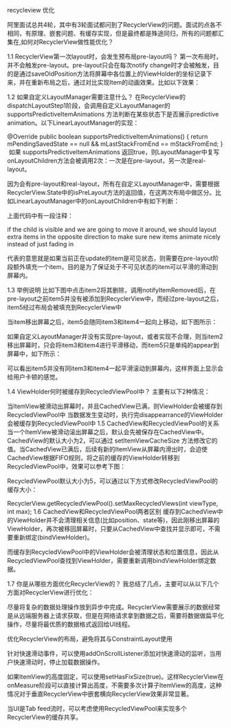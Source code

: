 recycleview 优化

阿里面试总共4轮，其中有3轮面试都问到了RecyclerView的问题。面试的点各不相同，有原理、嵌套问题、有缓存实现，但是最终都是殊途同归，所有的问题都汇集在,如何对RecyclerView做性能优化？

1.1 RecyclerView第一次layout时，会发生预布局pre-layout吗？
​ 第一次布局时，并不会触发pre-layout。pre-layout只会在每次notify change时才会被触发，目的是通过saveOldPosition方法将屏幕中各位置上的ViewHolder的坐标记录下来，并在重新布局之后，通过对比实现Item的动画效果。比如以下效果：


1.2 如果自定义LayoutManager需要注意什么？
在RecyclerView的dispatchLayoutStep1阶段，会调用自定义LayoutManager的 supportsPredictiveItemAnimations 方法判断在某些状态下是否展示predictive animation。以下LinearLayoutManager的实现：

@Override
public boolean supportsPredictiveItemAnimations() {
return mPendingSavedState == null && mLastStackFromEnd == mStackFromEnd;
}
​ 如果 supportsPredictiveItemAnimations 返回true，则LayoutManager中复写onLayoutChildren方法会被调用2次：一次是在pre-layout，另一次是real-layout。

因为会有pre-layout和real-layout，所有在自定义LayoutManager中，需要根据RecyclerView.State中的isPreLayout方法的返回值，在这两次布局中做区分。比如LinearLayoutManager中的onLayoutChildren中有如下判断：


上面代码中有一段注释：

if the child is visible and we are going to move it around, we should layout extra items in the opposite direction to make sure new items animate nicely instead of just fading in

​ 代表的意思就是如果当前正在update的item是可见状态，则需要在pre-layout阶段额外填充一个item，目的是为了保证处于不可见状态的item可以平滑的滑动到屏幕内。

1.3 举例说明
​ 比如下图中点击item2将其删除，调用notifyItemRemoved后，在pre-layout之前item5并没有被添加到RecyclerView中，而经过pre-layout之后，item5经过布局会被填充到RecyclerView中


当item移出屏幕之后，item5会随同item3和item4一起向上移动，如下图所示：



​ 如果自定义LayoutManager并没有实现pre-layout，或者实现不合理，则当item2移出屏幕时，只会将item3和item4进行平滑移动，而item5只是单纯的appear到屏幕中，如下所示：



可以看出item5并没有同item3和item4一起平滑滚动到屏幕内，这样界面上显示会给用户卡顿的感觉。

1.4 ViewHolder何时被缓存到RecycledViewPool中？
主要有以下2种情况：

当ItemView被滑动出屏幕时，并且CachedView已满，则ViewHolder会被缓存到RecycledViewPool中
当数据发生变动时，执行完disappearrance的ViewHolder会被缓存到RecycledViewPool中
1.5 CachedView和RecycledViewPool的关系
​ 当一个ItemView被滑动滚出屏幕之后，默认会先被保存在CachedView中。CachedView的默认大小为2，可以通过 setItemViewCacheSize 方法修改它的值。当CachedView已满后，后续有新的ItemView从屏幕内滑出时，会迫使CachedView根据FIFO规则，将之前的缓存的ViewHolder转移到RecycledViewPool中，效果可以参考下图：



RecycledViewPool默认大小为5，可以通过以下方式修改RecycledViewPool的缓存大小：

RecyclerView.getRecycledViewPool().setMaxRecycledViews(int viewType, int max);
1.6 CachedView和RecycledViewPool两者区别
缓存到CachedView中的ViewHolder并不会清理相关信息(比如position、state等)，因此刚移出屏幕的ViewHolder，再次被移回屏幕时，只要从CachedView中查找并显示即可，不需要重新绑定(bindViewHolder)。

而缓存到RecycledViewPool中的ViewHolder会被清理状态和位置信息，因此从RecycledViewPool查找到ViewHolder，需要重新调用bindViewHolder绑定数据。

1.7 你是从哪些方面优化RecyclerView的？
我总结了几点，主要可以从以下几个方面对RecyclerView进行优化：

尽量将复杂的数据处理操作放到异步中完成。RecyclerView需要展示的数据经常是从远端服务器上请求获取，但是在网络请求拿到数据之后，需要将数据做扁平化操作，尽量将最优质的数据格式返回给UI线程。

优化RecyclerView的布局，避免将其与ConstraintLayout使用

针对快速滑动事件，可以使用addOnScrollListener添加对快速滑动的监听，当用户快速滑动时，停止加载数据操作。

如果ItemView的高度固定，可以使用setHasFixSize(true)。这样RecyclerView在onMeasure阶段可以直接计算出高度，不需要多次计算子ItemView的高度，这种情况对于垂直RecyclerView中嵌套横向RecyclerView效果非常显著。

当UI是Tab feed流时，可以考虑使用RecycledViewPool来实现多个RecyclerView的缓存共享。